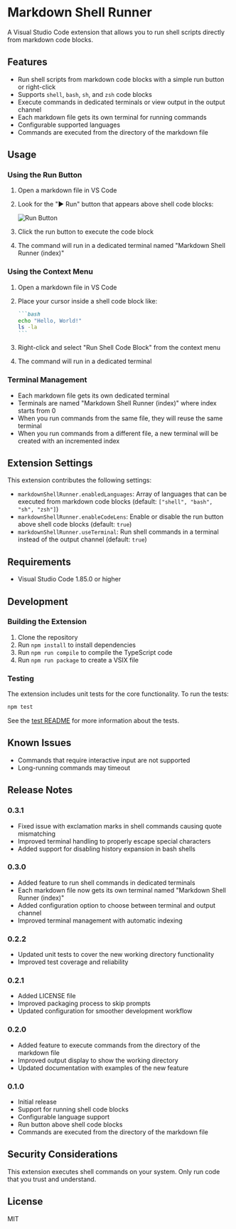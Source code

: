 # Markdown Shell Runner

A Visual Studio Code extension that allows you to run shell scripts directly from markdown code blocks.

## Features

- Run shell scripts from markdown code blocks with a simple run button or right-click
- Supports `shell`, `bash`, `sh`, and `zsh` code blocks
- Execute commands in dedicated terminals or view output in the output channel
- Each markdown file gets its own terminal for running commands
- Configurable supported languages
- Commands are executed from the directory of the markdown file

## Usage

### Using the Run Button

1. Open a markdown file in VS Code
2. Look for the "▶ Run" button that appears above shell code blocks:

   ![Run Button](images/run-button.png)

3. Click the run button to execute the code block
4. The command will run in a dedicated terminal named "Markdown Shell Runner (index)"

### Using the Context Menu

1. Open a markdown file in VS Code
2. Place your cursor inside a shell code block like:

   ````markdown
   ```bash
   echo "Hello, World!"
   ls -la
   ```
   ````

3. Right-click and select "Run Shell Code Block" from the context menu
4. The command will run in a dedicated terminal

### Terminal Management

- Each markdown file gets its own dedicated terminal
- Terminals are named "Markdown Shell Runner (index)" where index starts from 0
- When you run commands from the same file, they will reuse the same terminal
- When you run commands from a different file, a new terminal will be created with an incremented index

## Extension Settings

This extension contributes the following settings:

* `markdownShellRunner.enabledLanguages`: Array of languages that can be executed from markdown code blocks (default: `["shell", "bash", "sh", "zsh"]`)
* `markdownShellRunner.enableCodeLens`: Enable or disable the run button above shell code blocks (default: `true`)
* `markdownShellRunner.useTerminal`: Run shell commands in a terminal instead of the output channel (default: `true`)

## Requirements

- Visual Studio Code 1.85.0 or higher

## Development

### Building the Extension

1. Clone the repository
2. Run `npm install` to install dependencies
3. Run `npm run compile` to compile the TypeScript code
4. Run `npm run package` to create a VSIX file

### Testing

The extension includes unit tests for the core functionality. To run the tests:

```bash
npm test
```

See the [test README](src/test/README.md) for more information about the tests.

## Known Issues

- Commands that require interactive input are not supported
- Long-running commands may timeout

## Release Notes

### 0.3.1

- Fixed issue with exclamation marks in shell commands causing quote mismatching
- Improved terminal handling to properly escape special characters
- Added support for disabling history expansion in bash shells

### 0.3.0

- Added feature to run shell commands in dedicated terminals
- Each markdown file now gets its own terminal named "Markdown Shell Runner (index)"
- Added configuration option to choose between terminal and output channel
- Improved terminal management with automatic indexing

### 0.2.2

- Updated unit tests to cover the new working directory functionality
- Improved test coverage and reliability

### 0.2.1

- Added LICENSE file
- Improved packaging process to skip prompts
- Updated configuration for smoother development workflow

### 0.2.0

- Added feature to execute commands from the directory of the markdown file
- Improved output display to show the working directory
- Updated documentation with examples of the new feature

### 0.1.0

- Initial release
- Support for running shell code blocks
- Configurable language support
- Run button above shell code blocks
- Commands are executed from the directory of the markdown file

## Security Considerations

This extension executes shell commands on your system. Only run code that you trust and understand.

## License

MIT
